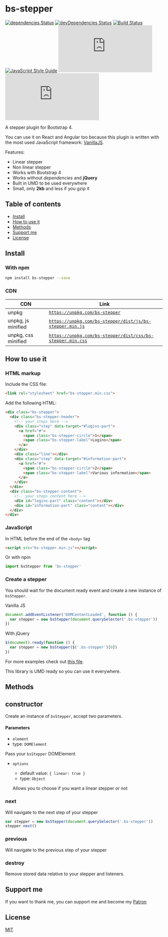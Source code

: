 # bs-stepper

[![dependencies Status](https://img.shields.io/david/Johann-S/bs-stepper.svg)](https://david-dm.org/Johann-S/bs-stepper)
[![devDependencies Status](https://img.shields.io/david/dev/Johann-S/bs-stepper.svg)](https://david-dm.org/Johann-S/bs-stepper?type=dev)
[![Build Status](https://img.shields.io/travis/Johann-S/bs-stepper/master.svg)](https://travis-ci.org/Johann-S/bs-stepper)
[![JavaScript Style Guide](https://img.shields.io/badge/code_style-standard-brightgreen.svg)](https://standardjs.com/)
[![JS gzip size](https://img.badgesize.io/Johann-S/bs-stepper/gh-pages/dist/js/bs-stepper.min.js?compression=gzip&label=JS+gzip+size)](https://github.com/Johann-S/bs-stepper/tree/gh-pages/dist/js/bs-stepper.min.js)
[![CSS gzip size](https://img.badgesize.io/Johann-S/bs-stepper/gh-pages/dist/css/bs-stepper.min.css?compression=gzip&label=CSS+gzip+size)](https://github.com/Johann-S/bs-stepper/tree/gh-pages/dist/css/bs-stepper.min.css)

A stepper plugin for Bootstrap 4.

You can use it on React and Angular too because this plugin is written with the most used JavaScript framework: [VanillaJS](http://vanilla-js.com/).

Features:

- Linear stepper
- Non linear stepper
- Works with Bootstrap 4
- Works without *dependencies* and **jQuery**
- Built in UMD to be used everywhere
- Small, only **2kb** and less if you gzip it

## Table of contents

- [Install](#install)
- [How to use it](#how-to-use-it)
- [Methods](#methods)
- [Support me](#support-me)
- [License](#license)

## Install

### With npm

```sh
npm install bs-stepper --save
```

### CDN

CDN | Link
------------ | -------------
unpkg | [`https://unpkg.com/bs-stepper`](https://unpkg.com/bs-stepper)
unpkg, js minified | [`https://unpkg.com/bs-stepper/dist/js/bs-stepper.min.js`](https://unpkg.com/bs-stepper/dist/js/bs-stepper.min.js)
unpkg, css minified | [`https://unpkg.com/bs-stepper/dist/css/bs-stepper.min.css`](https://unpkg.com/bs-stepper/dist/css/bs-stepper.min.css)

## How to use it

### HTML markup

Include the CSS file:

```html
<link rel="stylesheet" href="bs-stepper.min.css">
```

Add the following HTML:

```html
<div class="bs-stepper">
  <div class="bs-stepper-header">
    <!-- your steps here -->
    <div class="step" data-target="#logins-part">
      <a href="#">
        <span class="bs-stepper-circle">1</span>
        <span class="bs-stepper-label">Logins</span>
      </a>
    </div>
    <div class="line"></div>
    <div class="step" data-target="#information-part">
      <a href="#">
        <span class="bs-stepper-circle">2</span>
        <span class="bs-stepper-label">Various information</span>
      </a>
    </div>
  </div>
  <div class="bs-stepper-content">
    <!-- your steps content here -->
    <div id="logins-part" class="content"></div>
    <div id="information-part" class="content"></div>
  </div>
</div>
```

### JavaScript

In HTML before the end of the `<body>` tag

```html
<script src="bs-stepper.min.js"></script>
```

Or with npm

```js
import bsStepper from 'bs-stepper'
```

### Create a stepper

You should wait for the document ready event and create a new instance of `bsStepper`.

Vanilla JS

```js
document.addEventListener('DOMContentLoaded', function () {
  var stepper = new bsStepper(document.querySelector('.bs-stepper'))
})
```

With jQuery

```js
$(document).ready(function () {
  var stepper = new bsStepper($('.bs-stepper')[0])
})
```

For more examples check out [this file](https://github.com/Johann-S/bs-stepper/blob/master/tests/index.html).

This library is UMD ready so you can use it everywhere.

## Methods

## constructor

Create an instance of `bsStepper`, accept two parameters.

#### Parameters

- `element`
- type: `DOMElement`

Pass your `bsStepper` DOMElement

- `options`
  - default value: `{ linear: true }`
  - type: `Object`

  Allows you to choose if you want a linear stepper or not

### next

Will navigate to the next step of your stepper

```js
var stepper = new bsStepper(document.querySelector('.bs-stepper'))
stepper.next()
```

### previous

Will navigate to the previous step of your stepper

### destroy

Remove stored data relative to your stepper and listeners.

## Support me

If you want to thank me, you can support me and become my [Patron](https://www.patreon.com/jservoire)

## License

[MIT](https://github.com/Johann-S/bs-stepper/blob/master/LICENSE)

